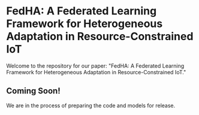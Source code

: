 # FedHA: A Federated Learning Framework for Heterogeneous Adaptation in Resource-Constrained IoT
Welcome to the repository for our paper: "FedHA: A Federated Learning Framework for Heterogeneous Adaptation in Resource-Constrained IoT."
## Coming Soon!
We are in the process of preparing the code and models for release. 

